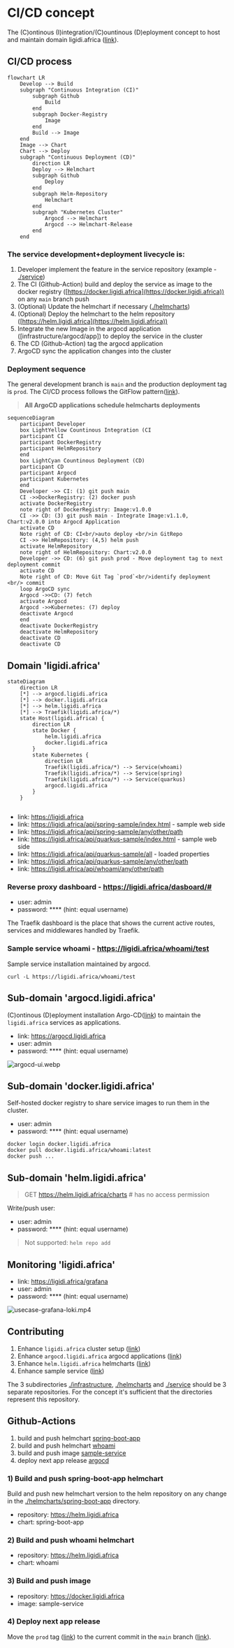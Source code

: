 # CI/CD concept 

The (C)ontinous (I)integration/(C)ountinous (D)eployment concept 
to host and maintain domain ligidi.africa ([link](https://ligidi.africa)).

## CI/CD process

```mermaid
flowchart LR
    Develop --> Build
    subgraph "Continuous Integration (CI)"
        subgraph Github 
            Build 
        end
        subgraph Docker-Registry
            Image
        end
        Build --> Image
    end
    Image --> Chart
    Chart --> Deploy
    subgraph "Continuous Deployment (CD)" 
        direction LR
        Deploy --> Helmchart
        subgraph Github 
            Deploy
        end
        subgraph Helm-Repository
            Helmchart
        end
        subgraph "Kubernetes Cluster"
            Argocd --> Helmchart
            Argocd --> Helmchart-Release
        end
    end
```

### The service development+deployment livecycle is:

1. Developer implement the feature in the service repository (example - [./service](./service))
2. The CI (Github-Action) build and deploy the service as image to the docker registry ([https://docker.ligidi.africa](https://docker.ligidi.africa)) on any `main` branch push
3. (Optional) Update the helmchart if necessary ([./helmcharts](./helmcharts))
4. (Optional) Deploy the helmchart to the helm repository ([https://helm.ligidi.africa](https://helm.ligidi.africa))
5. Integrate the new Image in the argocd application ([infrastructure/argocd/app]) to deploy the service in the cluster
6. The CD (Github-Action) tag the argocd application
7. ArgoCD sync the application changes into the cluster

### Deployment sequence

The general development branch is `main` and the production deployment tag is `prod`.
The CI/CD process follows the GitFlow pattern([link](https://docs.github.com/en/get-started/using-github/github-flow)).

> **All ArgoCD applications schedule helmcharts deployments**

```mermaid
sequenceDiagram
    participant Developer
    box LightYellow Countinous Integration (CI
    participant CI
    participant DockerRegistry
    participant HelmRepository
    end
    box LightCyan Countinous Deployment (CD)
    participant CD
    participant Argocd
    participant Kubernetes
    end
    Developer ->> CI: (1) git push main
    CI ->>DockerRegistry: (2) docker push
    activate DockerRegistry
    note right of DockerRegistry: Image:v1.0.0
    CI ->> CD: (3) git push main - Integrate Image:v1.1.0, Chart:v2.0.0 into Argocd Application
    activate CD
    Note right of CD: CI<br/>auto deploy <br/>in GitRepo
    CI ->> HelmRepository: (4,5) helm push
    activate HelmRepository
    note right of HelmRepository: Chart:v2.0.0
    Developer ->> CD: (6) git push prod - Move deployment tag to next deployment commit
    activate CD
    Note right of CD: Move Git Tag `prod`<br/>identify deployment <br/> commit
    loop ArgoCD sync
    Argocd ->>CD: (7) fetch
    activate Argocd
    Argocd ->>Kubernetes: (7) deploy
    deactivate Argocd
    end
    deactivate DockerRegistry
    deactivate HelmRepository
    deactivate CD
    deactivate CD
```

## Domain 'ligidi.africa'

```mermaid
stateDiagram
    direction LR
    [*] --> argocd.ligidi.africa
    [*] --> docker.ligidi.africa
    [*] --> helm.ligidi.africa
    [*] --> Traefik(ligidi.africa/*)
    state Host(ligidi.africa) {
        direction LR
        state Docker {
            helm.ligidi.africa
            docker.ligidi.africa
        }
        state Kubernetes {
            direction LR
            Traefik(ligidi.africa/*) --> Service(whoami)
            Traefik(ligidi.africa/*) --> Service(spring)
            Traefik(ligidi.africa/*) --> Service(quarkus)
            argocd.ligidi.africa
        }    
    }
    
```

* link: https://ligidi.africa
* link: https://ligidi.africa/api/spring-sample/index.html - sample web side
* link: https://ligidi.africa/api/spring-sample/any/other/path
* link: https://ligidi.africa/api/quarkus-sample/index.html - sample web side
* link: https://ligidi.africa/api/quarkus-sample/all - loaded properties
* link: https://ligidi.africa/api/quarkus-sample/any/other/path 
* link: https://ligidi.africa/api/whoami/any/other/path

### Reverse proxy dashboard - https://ligidi.africa/dasboard/#

* user: admin
* password: **** (hint: equal username)

The Traefik dashboard is the place that shows the current
active routes, services and middlewares handled by Traefik.

### Sample service whoami - https://ligidi.africa/whoami/test

Sample service installation maintained by argocd.

```
curl -L https://ligidi.africa/whoami/test
```

## Sub-domain 'argocd.ligidi.africa'

(C)ontinous (D)eployment installation Argo-CD([link](https://argo-cd.readthedocs.io/en/stable/))
to maintain the `ligidi.africa` services as applications.

* link: https://argocd.ligidi.africa
* user: admin
* password: **** (hint: equal username)

![argocd-ui.webp](./.img/argocd-ui.webp)

## Sub-domain 'docker.ligidi.africa'

Self-hosted docker registry to share service images to run them in the cluster.

* user: admin
* password: **** (hint: equal username)

```
docker login docker.ligidi.africa
docker pull docker.ligidi.africa/whoami:latest
docker push ...
```

## Sub-domain 'helm.ligidi.africa'

> GET https://helm.ligidi.africa/charts # has no access permission

Write/push user:
* user: admin
* password: **** (hint: equal username)

> Not supported: `helm repo add`

## Monitoring 'ligidi.africa'

* link: https://ligidi.africa/grafana
* user: admin
* password: **** (hint: equal username)

![usecase-grafana-loki.mp4](.img/usecase-grafana-loki.webp)

## Contributing

1. Enhance `ligidi.africa` cluster setup ([link](./infrastructure))
2. Enhance `argocd.ligidi.africa` argocd applications ([link](./infrastructure/argocd))
3. Enhance `helm.ligidi.africa` helmcharts ([link](./helmcharts))
4. Enhance sample service ([link](./service))

The 3 subdirectories [./infrastructure](./infrastructure), [./helmcharts](./helmcharts) and [./service](./service)
should be 3 separate repositories. For the concept it's sufficient
that the directories represent this repository.

## Github-Actions

1. build and push helmchart [spring-boot-app](.github/workflows/build-helmchart-spring-boot-app.yaml)
2. build and push helmchart [whoami](.github/workflows/build-helmchart-whoami.yaml)
3. build and push image [sample-service](.github/workflows/build-service.yaml)
4. deploy next app release [argocd](.github/workflows/deploy.yaml)

### 1) Build and push spring-boot-app helmchart

Build and push new helmchart version to the helm repository 
on any change in the [./helmcharts/spring-boot-app](./helmcharts/spring-boot-app) directory.

* repository: https://helm.ligidi.africa
* chart: spring-boot-app

### 2) Build and push whoami helmchart

* repository: https://helm.ligidi.africa
* chart: whoami

### 3) Build and push image

* repository: https://docker.ligidi.africa
* image: sample-service

### 4) Deploy next app release

Move the `prod` tag ([link](https://github.com/treboulit/kubernetes-environment-concept/blob/prod)) 
to the current commit in the `main` branch ([link](https://github.com/treboulit/kubernetes-environment-concept/blob/main)).